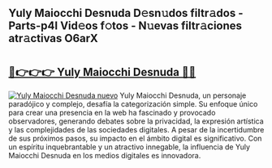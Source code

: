 ## Yuly Maiocchi Desnuda D𝚎sn𝚞dos filtr𝚊dos - Parts-p4I Vid𝚎os f𝚘tos - N𝚞evas filtr𝚊ciones atr𝚊ctivas O6arX

# <h2><a href="http://mb4et4h.tromn.icu/?c=Yuly+Maiocchi+Desnuda">🔗👉👉👉 Yuly Maiocchi Desnuda 🔗🔗</a></h2>

[![Yuly Maiocchi Desnuda nuevo](https://i.imgur.com/pEAQMta.gif)](http://mb4et4h.tromn.icu/?c=Yuly+Maiocchi+Desnuda)
Yuly Maiocchi Desnuda, un personaje paradójico y complejo, desafía la categorización simple. Su enfoque único para crear una presencia en la web ha fascinado y provocado observadores, generando debates sobre la privacidad, la expresión artística y las complejidades de las sociedades digitales. A pesar de la incertidumbre de sus próximos pasos, su impacto en el ámbito digital es significativo. Con un espíritu inquebrantable y un atractivo innegable, la influencia de Yuly Maiocchi Desnuda en los medios digitales es innovadora.
